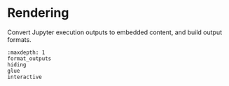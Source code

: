 # Rendering

Convert Jupyter execution outputs to embedded content,
and build output formats.

```{toctree}
:maxdepth: 1
format_outputs
hiding
glue
interactive
```
